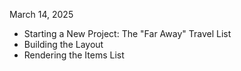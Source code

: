 March 14, 2025

- Starting a New Project: The "Far Away" Travel List
- Building the Layout
- Rendering the Items List
